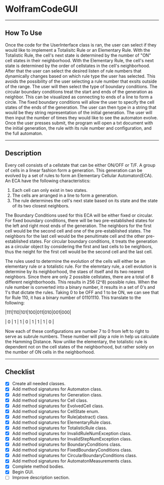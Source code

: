 # WolframCodeGUI

----------------------------

## How To Use

Once the code for the UserInterface class is ran, the user can select if they would like to implement a Totalisitc Rule or an Elementary Rule. With the Totalistic Rule, the cell's next state is determined by the number of "ON" cell states in their neighborhood. With the Elementary Rule, the cell's next state is determined by the order of cellstates in the cell's neighborhood. After that the user can select the desired listen of rule numbers that dynamically changes based on which rule type the user has selected. This avoids the possibility of the user selecting a rule number that exsits outside of the range. The user will then select the type of boundary conditions. The circular boundary conditions treat the start and ends of the generation as neighbor. This can be visualized as connecting to ends of a line to form a circle. The fixed boundary conditions will allow the user to specify the cell states of the ends of the generation. The user can then type in a string that would be they string representation of the initial generation. The user will then input the number of times they would like to see the automaton evolve. Once the user presses submit, the program will open a txt document with the initial generation, the rule with its rule number and configuration, and the full automaton.

----------------------------

## Description

Every cell consists of a cellstate that can be either ON/OFF or T/F. A group of cells in a linear fashion form a generation. This generation can be evolved by a set of rules to form an Elementary Cellular Automaton(ECA). An ECA have the following characteristics:

1. Each cell can only exist in two states.
2. The cells are arranged in a line to form a generation.
3. The rule determines the cell's next state based on its state and the state of its two closest neighbors.

The Boundary Conditions used for this ECA will be either fixed or circular. For fixed boundary conditions, there will be two pre-established states for the left and right most ends of the generation. The neighbors for the first cell would be the second cell and one of the pre-established states. The neighbors for the last cell would be the penultimate cell and the other pre-established states. For circular boundary conditions, it treats the generation as a circular object by considering the first and last cells to be neighbors, thus the neight for the first cell would be the second cell and the last cell. 

The rules used to determine the evolution of the cells will either be an elementary rule or a totalistic rule. For the elemntary rule, a cell evolution is determine by its neighborhood, the staes of itself and its two nearest neighbors. Since there are only 2 possible cellstates, there are a total of 8 different neightborhoods. This results in 256 (2^8) possible rules. When the rule number is converted into a binary number, it results in a set of 0's and 1's that dictate the rules. Taking 0 to be OFF and 1 to be ON, we can see that for Rule 110, it has a binary number of 01101110. This translate to the following:

|111|110|101|100|011|010|001|000|

| 0 | 1 | 1 | 0 | 1 | 1 | 1 | 0 |

Now each of these configurations are number 7 to 0 from left to right to serve as subrule numbers. These number will play a role in help us calculate the Hamming Distance. Now unlike the elementary, the totalistic rule is dependent not on the cell states of the neighborhood, but rather solely on the number of ON cells in the neighborhood. 

----------------------------
## Checklist

- [x] Create all needed classes.
- [x] Add method signatures for Automaton class.
- [x] Add method signatures for Generation class.
- [x] Add method signatures for Cell class.
- [x] Add method signatures for EvolvedCell class.
- [x] Add method signatures for CellState enum.
- [x] Add method signatures for Rule(abstract) class.
- [x] Add method signatures for ElementaryRule class.
- [x] Add method signatures for TotalisticRule class.
- [x] Add method signatures for InvalidRuleNumException class.
- [x] Add method signatures for InvalidStepNumException class.
- [x] Add method signatures for BoundaryConditions class.
- [x] Add method signatures for FixedBoundaryConditions class.
- [x] Add method signatures for CircularBoundaryConditions class.
- [x] Add method signatures for AutomatonMeasurements class.
- [x] Complete method bodies.
- [x] Begin GUI.
- [ ] Improve description section.
